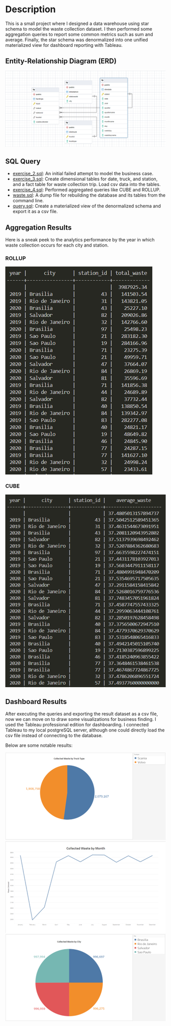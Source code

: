 # Description

This is a small project where I designed a data warehouse using star schema to model the waste collection dataset. I then performed some aggregation queries to report some common metrics such as sum and average. Finally, the star schema was denormalized into one unified materialized view for dashboard reporting with Tableau. 

## Entity-Relationship Diagram (ERD)

![](images/waste_ERD.PNG)

## SQL Query

- [exercise_2.sql](exercise_2.sql): An initial failed attempt to model the business case. 
- [exercise_3.sql](exercise_3.sql): Create dimensional tables for date, truck, and station, and a fact table for waste collection trip. Load csv data into the tables.
- [exercise_4.sql](exercise_4.sql): Performed aggregated queries like CUBE and ROLLUP.
- [waste.sql](waste.sql): A dump file for rebuilding the database and its tables from the command line.
- [query.sql](query.sql): Create a materialized view of the denormalized schema and export it as a csv file.

## Aggregation Results

Here is a sneak peek to the analytics performance by the year in which waste collection occurs for each city and station.

### ROLLUP 
![](images/14-rollup2.PNG)

### CUBE
![](images/15-cube2.jpg)

## Dashboard Results

After executing the queries and exporting the result dataset as a csv file, now we can move on to draw some visualizations for business finding. I used the Tableau professional edition for dashboarding. I connected Tableau to my local postgreSQL server, although one could directly load the csv file instead of connecting to the database.

Below are some notable results:

![](images/17-pie.jpg)
![](images/19-line.jpg)
![](images/20-pie.jpg)
